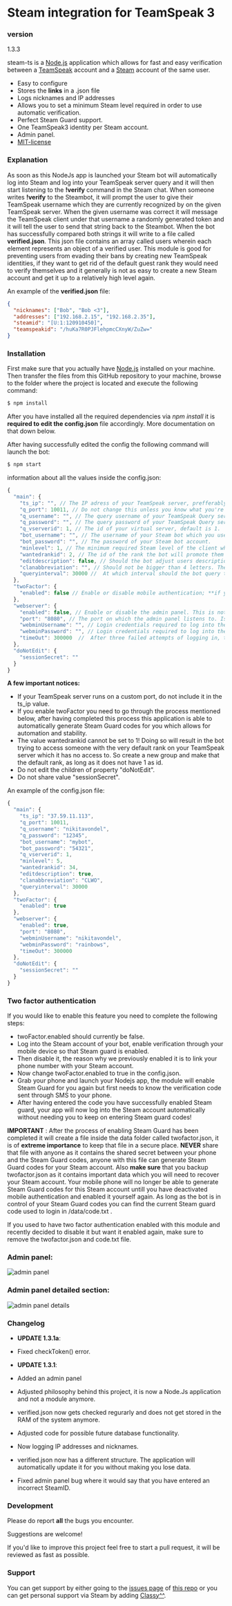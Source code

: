 # Steam integration for TeamSpeak 3


### version
1.3.3

steam-ts is a [Node.js] application which allows for fast and easy verification between a [TeamSpeak] account and a [Steam] account of the same user.

  - Easy to configure
  - Stores the **links** in a .json file
  - Logs nicknames and IP addresses
  - Allows you to set a minimum Steam level required in order to use automatic verification.
  - Perfect Steam Guard support.
  - One TeamSpeak3 identity per Steam account.
  - Admin panel.
  - [MIT-license]

### Explanation

As soon as this NodeJs app is launched your Steam bot will automatically log into Steam and log into your TeamSpeak server query and it will then start listening to the **!verify** command in the Steam chat.
When someone writes **!verify** to the Steambot, it will prompt the user to give their TeamSpeak username which they are currently recognized by on the given TeamSpeak server.
When the given username was correct it will message the TeamSpeak client under that username a randomly generated token and it will tell the user to send that string back to the Steambot. When the bot has successfully compared both strings it will write to a file called **verified.json**.
This json file contains an array called users wherein each element represents an object of a verified user. This module is good for preventing users from evading their bans by creating new TeamSpeak identities, if they want to get rid of the default guest rank they would need to verify themselves and it generally is not as easy to create a new Steam account and get it up to a relatively high level again.

An example of the **verified.json** file:
```json
{
  "nicknames": ["Bob", "Bob <3"],
  "addresses": ["192.168.2.15", "192.168.2.35"],
  "steamid": "[U:1:120910450]",
  "teamspeakid": "/huKa7R0PJFlehpmcCXnyW/ZuZw="
}
```

### Installation

First make sure that you actually have [Node.js] installed on your machine.
Then transfer the files from this GitHub repository to your machine, browse to the folder where the project is located and execute the following command:
```sh
$ npm install
```

After you have installed all the required dependencies via *npm install* it is **required to edit the config.json** file accordingly. More documentation on that down below.

After having successfully edited the config the following command will launch the bot:
```sh
$ npm start
```

information about all the values inside the config.json:

```javascript
{
  "main": {
    "ts_ip": "", // The IP adress of your TeamSpeak server, prefferably not a domain name and cannot contain a port. (Custom ports are not indicated.)
    "q_port": 10011, // Do not change this unless you know what you're doing. This is your TeamSpeak Query port and not your 'normal' TeamSpeak port.
    "q_username": "", // The query username of your TeamSpeak Query server. (As admin: tools>ServerQuery Login)
    "q_password": "", // The query password of your TeamSpeak Query server.
    "q_vserverid": 1, // The id of your virtual server, default is 1.
    "bot_username": "", // The username of your Steam bot which you use to log in.
    "bot_password": "", // The password of your Steam bot account.
    "minlevel": 1, // The minimum required Steam level of the client who wants to utilize the verification system. Shouldn't be 0.
    "wantedrankid": 2, // The id of the rank the bot will promote them to once they are verified, cannot be value 1. (verified rank)
    "editdescription": false, // Should the bot adjust users descriptions as well so that it will display their steamid64 there?
    "clanabbreviation": "", // Should not be bigger than 4 letters. The abbreviation of your clan name if you have one.
    "queryinterval": 30000 //  At which interval should the bot query the server for client information. In ms.
  },
  "twoFactor": {
    "enabled": false // Enable or disable mobile authentication; **if you want to let this module support the two factor authentication you need to go through a small process described below!**
  },
  "webserver": {
    "enabled": false, // Enable or disable the admin panel. This is not a production server and should be used with care. nginx could be used as reverse proxy if interested in security.
    "port": "8080", // The port on which the admin panel listens to. Is a string.
    "webminUsername": "", // Login credentials required to log into the admin panel.
    "webminPassword": "", // Login credentials required to log into the admin panel. Please do use a password which you do not use for anything else as the admin panel traffic does not get encrypted.
    "timeOut": 300000  //  After three failed attempts of logging in, this decides how long a user on that ip address would have to wait in ms before they'd be able to make new login requests again.
  },
  "doNotEdit": {
    "sessionSecret": ""
  }
}
```

**A few important notices:**
  - If your TeamSpeak server runs on a custom port, do not include it in the ts_ip value.
  - If you enable twoFactor you need to go through the process mentioned below, after having completed this process this application is able to automatically generate Steam Guard codes for you which allows for automation and stability.
  - The value wantedrankid cannot be set to 1! Doing so will result in the bot trying to access someone with the very default rank on your TeamSpeak server which it has no access to. So create a new group and make that the default rank, as long as it does not have 1 as id.
  - Do not edit the children of property "doNotEdit".
  - Do not share value "sessionSecret".

An example of the config.json file:

```javascript
{
  "main": {
    "ts_ip": "37.59.11.113",
    "q_port": 10011,
    "q_username": "nikitavondel",
    "q_password": "12345",
    "bot_username": "mybot",
    "bot_password": "54321",
    "q_vserverid": 1,
    "minlevel": 5,
    "wantedrankid": 34,
    "editdescription": true,
    "clanabbreviation": "CLWO",
    "queryinterval": 30000
  },
  "twoFactor": {
    "enabled": true
  },
  "webserver": {
    "enabled": true,
    "port": "8080",
    "webminUsername": "nikitavondel",
    "webminPassword": "rainbows",
    "timeOut": 300000 
  },
  "doNotEdit": {
    "sessionSecret": ""
  }
}
```

### Two factor authentication

If you would like to enable this feature you need to complete the following steps:
- twoFactor.enabled should currently be false.
- Log into the Steam account of your bot, enable verification through your mobile device so that Steam guard is enabled.
- Then disable it, the reason why we previously enabled it is to link your phone number with your Steam account.
- Now change twoFactor.enabled to true in the config.json.
- Grab your phone and launch your Nodejs app, the module will enable Steam Guard for you again but first needs to know the verification code sent through SMS to your phone.
- After having entered the code you have successfully enabled Steam guard, your app will now log into the Steam account automatically without needing you to keep on entering Steam guard codes!

**IMPORTANT** : After the process of enabling Steam Guard has been completed it will create a file inside the data folder called twofactor.json, it is of **extreme importance** to keep that file in a secure place.
**NEVER** share that file with anyone as it contains the shared secret between your phone and the Steam Guard codes, anyone with this file can generate Steam Guard codes for your Steam account.
Also **make sure** that you backup twofactor.json as it contains important data which you will need to recover your Steam account.
Your mobile phone will no longer be able to generate Steam Guard codes for this Steam account untill you have deactivated mobile authentication and enabled it yourself again. As long as the bot
is in control of your Steam Guard codes you can find the current Steam guard code used to login in /data/code.txt .

If you used to have two factor authentication enabled with this module and recently decided to disable it but want it enabled again, make sure to remove the twofactor.json and code.txt file.


### Admin panel:
![admin panel](http://i.imgur.com/Y6hDcK1.png)

### Admin panel detailed section:
![admin panel details](http://i.imgur.com/DC0PN54.png)

### Changelog
- **UPDATE 1.3.1a**:
- Fixed checkToken() error.

- **UPDATE 1.3.1**:
- Added an admin panel
- Adjusted philosophy behind this project, it is now a Node.Js application and not a module anymore.
- verified.json now gets checked regurarly and does not get stored in the RAM of the system anymore.
- Adjusted code for possible future database functionality.
- Now logging IP addresses and nicknames.
- verified.json now has a different structure. The application will automatically update it for you without making you lose data.
- Fixed admin panel bug where it would say that you have entered an incorrect SteamID.

### Development

Please do report **all** the bugs you encounter.

Suggestions are welcome!

If you'd like to improve this project feel free to start a pull request, it will be reviewed as fast as possible.


### Support

You can get support by either going to the [issues page] of [this repo] or you can get personal support via Steam by adding [Classy^^].


[issues page]: <https://github.com/nikitavondel/steam-ts/issues>
[Node.js]: <https://nodejs.org>
[npm]: <https://www.npmjs.com/>
[TeamSpeak]: <https://teamspeak.com/>
[Steam]: <https://steamcommunity.com/>
[MIT-license]: <https://opensource.org/licenses/MIT>
[extended-default]: <http://addons.teamspeak.com/directory/skins/stylesheets/Extended-Client-Info.html>
[gameDig's page]: <https://github.com/sonicsnes/node-gamedig#supported>
[this repo]: <https://github.com/nikitavondel/steam-ts>
[Classy^^]: <http://steamcommunity.com/profiles/76561198034364892>

